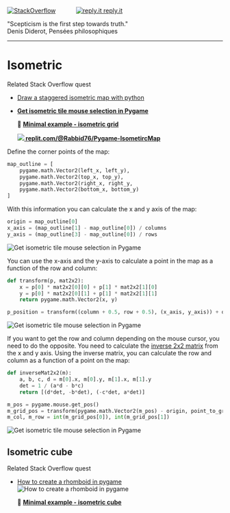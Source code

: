 [![StackOverflow](https://stackexchange.com/users/flair/7322082.png)](https://stackoverflow.com/users/5577765/rabbid76?tab=profile) &nbsp;&nbsp;&nbsp;&nbsp;&nbsp;&nbsp;&nbsp;&nbsp;&nbsp;&nbsp; [![reply.it](../../resource/logo/Repl_it_logo_80.png) reply.it](https://repl.it/repls/folder/PyGame%20Examples)

"Scepticism is the first step towards truth."  
Denis Diderot, Pensées philosophiques

---

# Isometric

Related Stack Overflow quest

- [Draw a staggered isometric map with python](https://stackoverflow.com/questions/66568267/draw-a-staggered-isometric-map-with-python/66569330#66569330)  
- **[Get isometric tile mouse selection in Pygame](https://stackoverflow.com/questions/71336864/get-isometric-tile-mouse-selection-python/73996398#73996398)**

  📁 **[Minimal example - isometric grid](../../examples/minimal_examples/pygame_minimal_isometric_map.py)**

  **[![](https://i.stack.imgur.com/5jD0C.png) replit.com/@Rabbid76/Pygame-IsometircMap](https://replit.com/@Rabbid76/Pygame-IsometircMap#main.py)**

Define the corner points of the map:

```py
map_outline = [
    pygame.math.Vector2(left_x, left_y), 
    pygame.math.Vector2(top_x, top_y),
    pygame.math.Vector2(right_x, right_y,
    pygame.math.Vector2(bottom_x, bottom_y)
]
```

With this information you can calculate the x and y axis of the map:

```py
origin = map_outline[0]
x_axis = (map_outline[1] - map_outline[0]) / columns
y_axis = (map_outline[3] - map_outline[0]) / rows
```

![Get isometric tile mouse selection in Pygame](https://i.stack.imgur.com/76T75.png)

You can use the x-axis and the y-axis to calculate a point in the map as a function of the row and column:

```py
def transform(p, mat2x2):
    x = p[0] * mat2x2[0][0] + p[1] * mat2x2[1][0]
    y = p[0] * mat2x2[0][1] + p[1] * mat2x2[1][1]
    return pygame.math.Vector2(x, y)

p_position = transform((column + 0.5, row + 0.5), (x_axis, y_axis)) + origin
```

![Get isometric tile mouse selection in Pygame](https://i.stack.imgur.com/ME2Xc.gif)

If you want to get the row and column depending on the mouse cursor, you need to do the opposite. You need to calculate the [inverse 2x2 matrix](https://en.wikipedia.org/wiki/Invertible_matrix) from the x and y axis. Using the inverse matrix, you can calculate the row and column as a function of a point on the map:

```py
def inverseMat2x2(m):
    a, b, c, d = m[0].x, m[0].y, m[1].x, m[1].y
    det = 1 / (a*d - b*c)
    return [(d*det, -b*det), (-c*det, a*det)]

m_pos = pygame.mouse.get_pos()
m_grid_pos = transform(pygame.math.Vector2(m_pos) - origin, point_to_grid)
m_col, m_row = int(m_grid_pos[0]), int(m_grid_pos[1])
```

![Get isometric tile mouse selection in Pygame](https://i.stack.imgur.com/AE7IS.gif)

## Isometric cube

Related Stack Overflow quest

- [How to create a rhomboid in pygame](https://stackoverflow.com/questions/73651474/how-to-create-a-rhomboid-in-pygame/73652102#73652102)  
  ![How to create a rhomboid in pygame](https://i.stack.imgur.com/TRKlB.gif)  

  📁 **[Minimal example - isometric cube](../../examples/minimal_examples/pygame_minimal_isometric_cube.py)**
